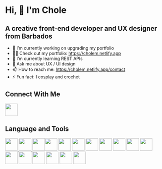 # Hi, 👋 I'm Chole
## A creative front-end developer and UX designer from Barbados

- 🔭 I’m currently working on upgrading my portfolio
- 👨‍💻 Check out my portfolio: https://cholem.netlify.app
- 🌱 I’m currently learning REST APIs
- 💬 Ask me about UX / UI design
- 📫 How to reach me: https://cholem.netlify.app/contact
- ⚡ Fun fact: I cosplay and crochet

<h2>Connect With Me</h2>
<a href="https://www.dribbble.com/cholefolio"><img src="https://user-images.githubusercontent.com/94705227/231864590-7fde566a-f787-4a53-9458-9f9f59a16115.png" width="40px" /></a><a href="https://cholem.netlify.app"></a>

<h2>Language and Tools</h2>
<p align="left">
<a href="https://aws.amazon.com/"><img src="https://raw.githubusercontent.com/rahuldkjain/github-profile-readme-generator/master/src/images/icons/Devops/aws.svg" width="40" />
<a href="https://getbootstrap.com/"><img src="https://raw.githubusercontent.com/rahuldkjain/github-profile-readme-generator/master/src/images/icons/FrontendDevelopment/bootstrap.svg" width="40" />
<a href="https://www.w3schools.com/css/"><img src="https://raw.githubusercontent.com/rahuldkjain/github-profile-readme-generator/master/src/images/icons/FrontendDevelopment/css.svg" width="40 /></a>

<a href="https://www.figma.com"><img src="https://raw.githubusercontent.com/rahuldkjain/github-profile-readme-generator/master/src/images/icons/Software/figma.svg" width="40px" /></a> 
<a href="https://graphql.org/"><img src="https://raw.githubusercontent.com/rahuldkjain/github-profile-readme-generator/master/src/images/icons/BackendDevelopment/graphql.svg" width="40" /></a>
<a href="https://www.w3.org/html/"><img src="https://raw.githubusercontent.com/rahuldkjain/github-profile-readme-generator/master/src/images/icons/FrontendDevelopment/html.svg" width="40" /></a>
<a href="https://www.invisionapp.com/"><img src="https://raw.githubusercontent.com/rahuldkjain/github-profile-readme-generator/master/src/images/icons/Software/invision.svg" width="40" /></a>
<a href="https://developer.mozilla.org/en-US/docs/Web/JavaScript"><img src="https://raw.githubusercontent.com/rahuldkjain/github-profile-readme-generator/master/src/images/icons/ProgrammingLanguages/javascript.svg" width="40" /></a>
<a href="https://laravel.com/"><img src="https://raw.githubusercontent.com/rahuldkjain/github-profile-readme-generator/master/src/images/icons/Framework/laravel.svg" width="40" /></a>
<a href="https://www.mongodb.com/"><img src="https://raw.githubusercontent.com/rahuldkjain/github-profile-readme-generator/master/src/images/icons/Database/mongodb.svg" width="40" /></a>
<a href="https://www.mysql.com/"><img src="https://raw.githubusercontent.com/rahuldkjain/github-profile-readme-generator/master/src/images/icons/Database/mysql.svg" width="40" /></a>
<a href="https://nextjs.org/"><img src="https://raw.githubusercontent.com/rahuldkjain/github-profile-readme-generator/master/src/images/icons/StaticSiteGenerators/nextjs.svg" width="40" /></a>
<a href="https://www.adobe.com/products/photoshop.html"><img src="https://raw.githubusercontent.com/rahuldkjain/github-profile-readme-generator/master/src/images/icons/Software/photoshop.svg" width="40" /></a>
<a href="https://reactjs.org/"><img src="https://raw.githubusercontent.com/rahuldkjain/github-profile-readme-generator/master/src/images/icons/FrontendDevelopment/reactjs.svg" width="40" /></a>
<a href="https://tailwindcss.com/"><img src="https://raw.githubusercontent.com/rahuldkjain/github-profile-readme-generator/master/src/images/icons/FrontendDevelopment/tailwind.svg" width="40" /></a>
<a href="https://www.typescriptlang.org/"><img src="https://github.com/rahuldkjain/github-profile-readme-generator/blob/master/src/images/icons/ProgrammingLanguages/typescript.svg" width="40" /></a>
<a href="https://www.adobe.com/products/xd.html"><img src="https://raw.githubusercontent.com/rahuldkjain/github-profile-readme-generator/master/src/images/icons/Software/xd.svg" width="40" /></a>
</p>
<!--
**CholeM/CholeM** is a ✨ _special_ ✨ repository because its `README.md` (this file) appears on your GitHub profile.

Here are some ideas to get you started:

- 
- 
- 👯 I’m looking to collaborate on ...
- 🤔 I’m looking for help with ...
- 💬 Ask me about ...
- 📫 How to reach me: ...
- 😄 Pronouns: ...
- ⚡ Fun fact: ...
-->
